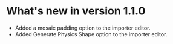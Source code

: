 # What's new in version 1.1.0

- Added a mosaic padding option to the importer editor.
- Added Generate Physics Shape option to the importer editor.
